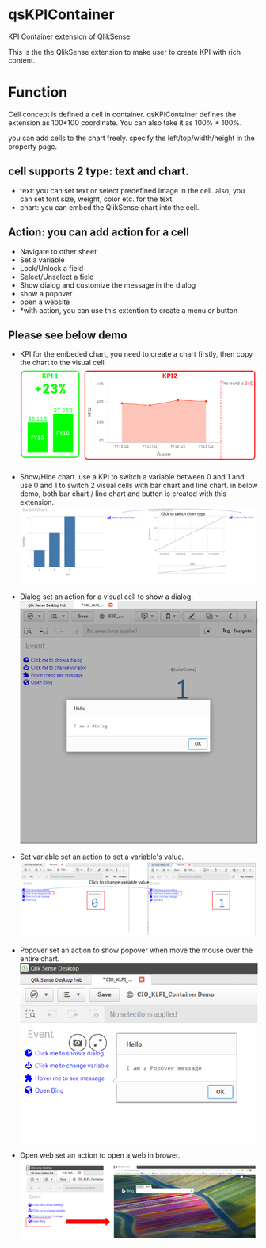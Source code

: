 # qsKPIContainer
KPI Container extension of QlikSense

This is the the QlikSense extension to make user to create KPI with rich content.

# Function
Cell concept is defined a cell in container\. qsKPIContainer defines the extension as 100*100 coordinate\. You can also take it as 100% \* 100%\.

you can add cells to the chart freely\. 
specify the left/top/width/height in the property page\. 
## cell supports 2 type: text and chart\.
* text: you can set text or select predefined image in the cell\. also, you can set font size, weight, color etc\. for the text\.
* chart: you can embed the QlikSense chart into the cell\.
## Action: you can add action for a cell
* Navigate to other sheet
*  Set a variable
*  Lock/Unlock a field
*  Select/Unselect a field
*  Show dialog and customize the message in the dialog
*  show a popover
*  open a website
* \*with action, you can use this extention to create a menu or button
   

## Please see below demo

* KPI
  for the embeded chart, you need to create a chart firstly, then copy the chart to the visual cell.
![KPI](https://github.com/manan5035/qsKPIContainer/blob/master/sample/KPIDemo.png)

* Show/Hide chart.
  use a KPI to switch a variable between 0 and 1 and use 0 and 1 to switch 2 visual cells with bar chart and line chart. in below demo, both bar chart / line chart and button is created with this extension.
 ![showhidechart](https://github.com/manan5035/qsKPIContainer/blob/master/sample/showhidechart.png)
 
* Dialog
  set an action for a visual cell to show a dialog.
  ![dialog](https://github.com/manan5035/qsKPIContainer/blob/master/sample/dialog.png)
  
* Set variable
  set an action to set a variable's value.
  ![setvariable](https://github.com/manan5035/qsKPIContainer/blob/master/sample/setvariable.png)
  
* Popover
  set an action to show popover when move the mouse over the entire chart.
  ![popover](https://github.com/manan5035/qsKPIContainer/blob/master/sample/popover.png)
  
* Open web
  set an action to open a web in brower.
  ![openweb](https://github.com/manan5035/qsKPIContainer/blob/master/sample/openweb.png)
